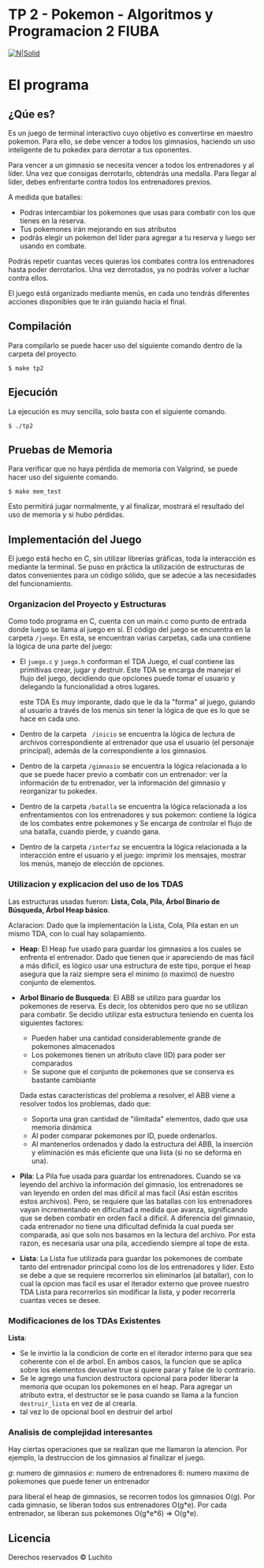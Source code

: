 # TP 2 - Pokemon - Algoritmos y Programacion 2 FIUBA
[![N|Solid](https://upload.wikimedia.org/wikipedia/commons/thumb/9/98/International_Pok%C3%A9mon_logo.svg/1200px-International_Pok%C3%A9mon_logo.svg.png)](https://nodesource.com/products/nsolid)

# El programa

## ¿Qúe es?

Es un juego de terminal interactivo cuyo objetivo es convertirse en maestro pokemon.
Para ello, se debe vencer a todos los gimnasios, haciendo un uso inteligente de tu pokedex para
derrotar a tus oponentes. 

Para vencer a un gimnasio se necesita vencer a todos los entrenadores y al líder.
Una vez que consigas derrotarlo, obtendrás una medalla.
Para llegar al líder, debes enfrentarte contra todos los entrenadores previos.

A medida que batalles:
  - Podras intercambiar los pokemones que usas para combatir con los que tienes en la reserva. 
  - Tus pokemones irán mejorando en sus atributos
  - podrás elegir un pokemon del líder para agregar a tu reserva y luego ser usando en combate.

Podrás repetir cuantas veces quieras los combates contra los entrenadores hasta poder derrotarlos.
Una vez derrotados, ya no podrás volver a luchar contra ellos.

El juego está organizado mediante menús, en cada uno tendrás diferentes acciones disponibles
que te irán guiando hacia el final.

## Compilación

Para compilarlo se puede hacer uso del siguiente comando dentro de la carpeta del proyecto.
```
$ make tp2
```

## Ejecución

La ejecución es muy sencilla, solo basta con el siguiente comando.
```
$ ./tp2
```

## Pruebas de Memoria

Para verificar que no haya pérdida de memoria con Valgrind, se puede hacer uso del siguiente comando.
```
$ make mem_test
```
Esto permitirá jugar normalmente, y al finalizar, mostrará el resultado del uso de memoria y si hubo pérdidas.

## Implementación del Juego

El juego está hecho en C, sin utilizar librerías gráficas, toda la interacción es mediante la terminal.
Se puso en práctica la utilización de estructuras de datos convenientes para un código sólido, que se 
adecúe a las necesidades del funcionamiento.

### Organizacion del Proyecto y Estructuras

Como todo programa en C, cuenta con un main.c como punto de entrada donde luego se llama al juego en sí.
El código del juego se encuentra en la carpeta `/juego`. 
En esta, se encuentran varias carpetas, cada una contiene la lógica de una parte del juego:

  - El `juego.c` y `juego.h` conforman el TDA Juego, el cual contiene las primitivas crear, jugar y destruir.
    Este TDA se encarga de manejar el flujo del juego, decidiendo que opciones puede tomar el usuario
    y delegando la funcionalidad a otros lugares.

    este TDA Es muy imporante, dado que le da la "forma" al juego, guiando al usuario a través de los menús
    sin tener la lógica de que es lo que se hace en cada uno.

  - Dentro de la carpeta ` /inicio` se encuentra la lógica de lectura de archivos correspondiente al
    entrenador que usa el usuario (el personaje principal), además de la correspondiente a los gimnasios.

  - Dentro de la carpeta `/gimnasio` se encuentra la lógica relacionada a lo que se puede hacer previo a combatir con un entrenador:
    ver la información de tu entrenador, ver la información del gimnasio y reorganizar tu pokedex.

  - Dentro de la carpeta `/batalla` se encuentra la lógica relacionada a los enfrentamientos con los entrenadores y sus pokemon:
    contiene la lógica de los combates entre pokemones y Se encarga de controlar el flujo de una batalla, cuando pierde, y cuando gana. 
  
  - Dentro de la carpeta `/interfaz` se encuentra la lógica relacionada a la interacción entre el usuario y el juego:
    imprimir los mensajes, mostrar los menús, manejo de elección de opciones. 

### Utilizacion y explicacion del uso de los TDAS

Las estructuras usadas fueron: **Lista, Cola, Pila, Árbol Binario de Búsqueda, Árbol Heap básico**.

Aclaracion: Dado que la implementación la Lista, Cola, Pila estan en un mismo TDA, con lo cual hay solapamiento.

  - **Heap**: El Heap fue usado para guardar los gimnasios a los cuales se enfrenta el entrenador.
    Dado que tienen que ir apareciendo de mas fácil a más dificil, es lógico usar una estructura de este tipo,
    porque el heap asegura que la raiz siempre sera el minimo (o maximo) de nuestro conjunto de elementos. 

  - **Arbol Binario de Busqueda**: El ABB se utilizo para guardar los pokemones de reserva. 
    Es decir, los obtenidos pero que no se utilizan para combatir. 
    Se decidio utilizar esta estructura teniendo en cuenta los siguientes factores:
    - Pueden haber una cantidad considerablemente grande de pokemones almacenados
    - Los pokemones tienen un atributo clave (ID) para poder ser comparados
    - Se supone que el conjunto de pokemones que se conserva es bastante cambiante

    Dada estas características del problema a resolver, el ABB viene a resolver todos los problemas, dado que:
    - Soporta una gran cantidad de "ilimitada" elementos, dado que usa memoria dinámica
    - Al poder comparar pokemones por ID, puede ordenarlos.
    - Al mantenerlos ordenados y dado la estructura del ABB, la inserción y eliminación es más eficiente que una lista (si no se deforma en una).

  - **Pila**: La Pila fue usada para guardar los entrenadores. Cuando se va leyendo del archivo la información del gimnasio, los entrenadores se van leyendo en orden del mas dificil al mas facil (Asi están escritos estos archivos). Pero, se requiere que las batallas con los entrenadores vayan incrementando en dificultad a medida que avanza, significando que se deben combatir en orden facil a dificil. A diferencia del gimnasio, cada entrenador no tiene una dificultad definida la cual pueda ser comparada, asi que solo nos basamos en la lectura del archivo. Por esta razon, es necesaria usar una pila, accediendo siempre al tope de esta. 
  
  - **Lista**: La Lista fue utilizada para guardar los pokemones de combate tanto del entrenador principal como los de los entrenadores y lider. Esto se debe a que se requiere recorrerlos sin eliminarlos (al batallar), con lo cual la opcion mas facil es usar el iterador externo que provee nuestro TDA Lista para recorrerlos sin modificar la lista, y poder recorrerla cuantas veces se desee. 


### Modificaciones de los TDAs Existentes

**Lista**: 
-   Se le invirtio la la condicion de corte en el iterador interno para que sea coherente con el de arbol. En ambos casos, la funcion que se aplica sobre los elementos devuelve true si quiere parar y false de lo contrario.
-   Se le agrego una funcion destructora opcional para poder liberar la memoria que ocupan los pokemones en el heap. Para agregar un atributo extra, el destructor se le pasa cuando se llama a la funcion `destruir_lista` en vez de al crearla.
- tal vez lo de opcional bool en destruir del arbol

### Analisis de complejidad interesantes

Hay ciertas operaciones que se realizan que me llamaron la atencion. Por ejemplo, la destruccion de los gimnasios al finalizar el juego.

_g_: numero de gimnasios
_e_: numero de entrenadores
6: numero maximo de pokemones que puede tener un entrenador

para liberal el heap de gimnasios, se recorren todos los gimnasios O(g). Por cada gimnasio, se liberan todos sus entrenadores O(g\*e). Por cada entrenador, se liberan sus pokemones O(g\*e\*6) => O(g*e).


Licencia
----

Derechos reservados © Luchito

